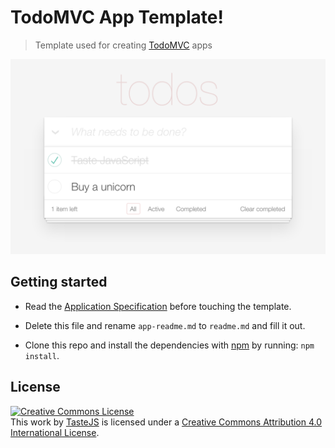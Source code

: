 # TodoMVC App Template!

> Template used for creating [TodoMVC](http://todomvc.com) apps

![](https://github.com/tastejs/todomvc-app-css/raw/master/screenshot.png)


## Getting started

- Read the [Application Specification](https://github.com/tastejs/todomvc/blob/master/app-spec.md) before touching the template.

- Delete this file and rename `app-readme.md` to `readme.md` and fill it out.

- Clone this repo and install the dependencies with [npm](https://npmjs.com) by running: `npm install`.


## License

<a rel="license" href="http://creativecommons.org/licenses/by/4.0/deed.en_US"><img alt="Creative Commons License" style="border-width:0" src="http://i.creativecommons.org/l/by/4.0/80x15.png" /></a><br />This <span xmlns:dct="http://purl.org/dc/terms/" href="http://purl.org/dc/dcmitype/InteractiveResource" rel="dct:type">work</span> by <a xmlns:cc="http://creativecommons.org/ns#" href="http://sindresorhus.com" property="cc:attributionName" rel="cc:attributionURL">TasteJS</a> is licensed under a <a rel="license" href="http://creativecommons.org/licenses/by/4.0/deed.en_US">Creative Commons Attribution 4.0 International License</a>.
